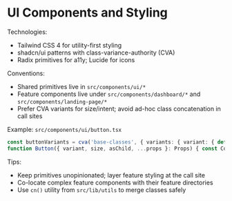 # UI Components and Styling

Technologies:

- Tailwind CSS 4 for utility-first styling
- shadcn/ui patterns with class-variance-authority (CVA)
- Radix primitives for a11y; Lucide for icons

Conventions:

- Shared primitives live in `src/components/ui/*`
- Feature components live under `src/components/dashboard/*` and `src/components/landing-page/*`
- Prefer CVA variants for size/intent; avoid ad-hoc class concatenation in call sites

Example: `src/components/ui/button.tsx`

```ts
const buttonVariants = cva('base-classes', { variants: { variant: { default: '...', destructive: '...' }, size: { sm: '...', lg: '...' } }, defaultVariants: { variant: 'default', size: 'default' } })
function Button({ variant, size, asChild, ...props }: Props) { const Comp = asChild ? Slot : 'button'; return <Comp className={cn(buttonVariants({ variant, size }))} {...props} /> }
```

Tips:

- Keep primitives unopinionated; layer feature styling at the call site
- Co-locate complex feature components with their feature directories
- Use `cn()` utility from `src/lib/utils` to merge classes safely
